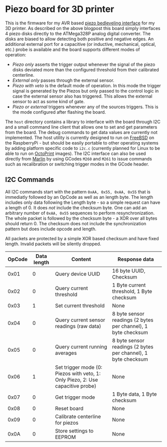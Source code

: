 # Piezo board for 3D printer

This is the firmware for my AVR based [piezo bedleveling interface](/2019/09/11/piezobedlevel.html)
for my 3D printer. As described on the above blogpost this board simply
interfaces 4 piezo disks directly to the ATMega328P analog digital converter.
The disks are biased to allow detecting both positive and negative edges.
An additional external port for a capacitive (or inductive, mechanical, optical, etc.)
probe is available and the board supports different modes of operation:

* _Piezo only_ asserts the trigger output whenever the signal of the piezo disks
  deviated more than the configured threshold from their calibrated centerline.
* _External only_ passes through the external sensor.
* _Piezo with veto_ is the default mode of operation. In this mode the trigger
  signal is generated by the Piezos but only passed to the control logic in case
  the external sensor also has triggered. This allows the external sensor to
  act as some kind of gate.
* _Piezo or external_ triggers whenever any of the sources triggers. This is
  the mode configured after flashing the board.

The ```host``` directory contains a library to interface with the board through
I2C and a small command line client that allows one to set and get parameters
from the board. The debug commands to get data values are currently not
implemented. The host utility is currently designed to run on [FreeBSD](https://www.freebsd.org/de/)
on the RaspberryPi - but should be easily portable to other operating systems by
adding platform specific code to ```i2c.c``` (currently planned for Linux to be
able to run on [OctoPrint](https://octoprint.org/) images). The I2C interface
can also be used directly from [Marlin](https://marlinfw.org/) by using
GCodes ```M260``` and ```M261``` to issue commands such as recalibration or
switching trigger modes in the GCode header.

## I2C Commands

All I2C commands start with the pattern ```0xAA, 0x55, 0xAA, 0x55```
that is immediatly followed by an OpCode as well as an length byte. The length
includes only data following the Length byte - so a simple request can have
a length of 0. It does _not_ include the checksum byte. One can add an arbitrary
number of ```0xAA, 0x55``` sequences to perform resynchronization.
The whole packet is followed by the checksum byte - a XOR over all bytes should
return 0. The checksum does not include the synchronization pattern but does
include opcode and length.

All packets are protected by a simple XOR based checksum and have fixed length.
Invalid packets will be silently dropped.

| OpCode | Data length | Content                                                                         | Response data                                                 |
| ------ | ----------- | ------------------------------------------------------------------------------- | ------------------------------------------------------------- |
| 0x01   | 0           | Query device UUID                                                               | 16 byte UUID, Checksum                                        |
| 0x02   | 0           | Query current threshold                                                         | 1 Byte current threshold, 1 Byte checksum                     |
| 0x03   | 1           | Set current threshold                                                           | None                                                          |
| 0x04   | 0           | Query current sensor readings (raw data)                                        | 8 byte sensor readings (2 bytes per channel), 1 byte checksum |
| 0x05   | 0           | Query current running averages                                                  | 8 byte sensor readings (2 bytes per channel), 1 byte checksum |
| 0x06   | 1           | Set trigger mode (0: Piezos with veto, 1: Only Piezo, 2: Use capacitive probe)  | None                                                          |
| 0x07   | 0           | Get trigger mode                                                                | 1 Byte data, 1 Byte checksum                                  |
| 0x08   | 0           | Reset board                                                                     | None                                                          |
| 0x09   | 0           | Calibrate centerline for piezos                                                 | None                                                          |
| 0x0A   | 0           | Store settings to EEPROM                                                        | None                                                          |
